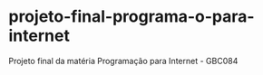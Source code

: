 # projeto-final-programa-o-para-internet
Projeto final da matéria Programação para Internet - GBC084 

